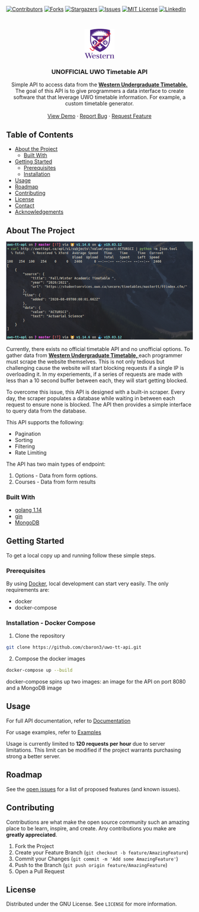 <!--
*** Thanks for checking out this README Template. If you have a suggestion that would
*** make this better, please fork the uwo-tt-api and create a pull request or simply open
*** an issue with the tag "enhancement".
*** Thanks again! Now go create something AMAZING! :D
***
***
***
*** To avoid retyping too much info. Do a search and replace for the following:
*** cbaron3, uwo-tt-api, twitter_handle, email
-->


<!-- PROJECT SHIELDS -->
<!--
*** I'm using markdown "reference style" links for readability.
*** Reference links are enclosed in brackets [ ] instead of parentheses ( ).
*** See the bottom of this document for the declaration of the reference variables
*** for contributors-url, forks-url, etc. This is an optional, concise syntax you may use.
*** https://www.markdownguide.org/basic-syntax/#reference-style-links
-->
[![Contributors][contributors-shield]][contributors-url]
[![Forks][forks-shield]][forks-url]
[![Stargazers][stars-shield]][stars-url]
[![Issues][issues-shield]][issues-url]
[![MIT License][license-shield]][license-url]
[![LinkedIn][linkedin-shield]][linkedin-url]

<!-- PROJECT LOGO -->
<br />
<p align="center">
  <a href="https://github.com/cbaron3/uwo-tt-api">
    <img src="assets/uwo.png" alt="Logo" width="80" height="80">
  </a>

  <h3 align="center">UNOFFICIAL UWO Timetable API</h3>
  <p align="center">
    Simple API to access data from the <a href="https://studentservices.uwo.ca/secure/timetables/mastertt/ttindex.cfm"><strong>Western Undergraduate Timetable. </strong></a>
    <br />
    The goal of this API is to give programmers a data interface to create software that that leverage UWO timetable information. For example, a custom timetable generator.
    <br />
    <br />
    <a href="http://uwottapi.ca">View Demo</a>
    ·
    <a href="https://github.com/cbaron3/uwo-tt-api/issues">Report Bug</a>
    ·
    <a href="https://github.com/cbaron3/uwo-tt-api/issues">Request Feature</a>
  </p>
</p>



<!-- TABLE OF CONTENTS -->
## Table of Contents

* [About the Project](#about-the-project)
  * [Built With](#built-with)
* [Getting Started](#getting-started)
  * [Prerequisites](#prerequisites)
  * [Installation](#installation)
* [Usage](#usage)
* [Roadmap](#roadmap)
* [Contributing](#contributing)
* [License](#license)
* [Contact](#contact)
* [Acknowledgements](#acknowledgements)



<!-- ABOUT THE PROJECT -->
## About The Project

[![Product Name Screen Shot][product-screenshot]](http://uwottapi.ca)

Currently, there exists no official timetable API and no unofficial options. To gather data from <a href="https://studentservices.uwo.ca/secure/timetables/mastertt/ttindex.cfm"><strong>Western Undergraduate Timetable, </strong></a>
each programmer must scrape the website themselves. This is not only tedious but challenging cause the website will start blocking requests if a single IP is overloading it. In my experiements, if a series of requests are made with less than a 10 second buffer between each, they will start getting blocked.

To overcome this issue, this API is designed with a built-in scraper. Every day, the scraper populates a database while waiting in between each request to ensure none is blocked. The API then provides a simple interface to query data from the database.

This API supports the following:
* Pagination
* Sorting
* Filtering
* Rate Limiting

The API has two main types of endpoint:

1. Options - Data from form options. 
2. Courses - Data from form results

### Built With

* [golang 1.14](https://golang.org/)
* [gin](https://github.com/gin-gonic/gin)
* [MongoDB](https://www.mongodb.com/)

<!-- GETTING STARTED -->
## Getting Started

To get a local copy up and running follow these simple steps.

### Prerequisites

By using [Docker](https://www.docker.com/), local development can start very easily. The only requirements are:

* docker
* docker-compose

### Installation - Docker Compose
 
1. Clone the repository
```sh
git clone https://github.com/cbaron3/uwo-tt-api.git
```
2. Compose the docker images
```sh
docker-compose up --build
```

docker-compose spins up two images: an image for the API on port 8080 and a MongoDB image


<!-- USAGE EXAMPLES -->
## Usage

For full API documentation, refer to [Documentation](http://uwottapi.ca/doc/index.html)

For usage examples, refer to [Examples](assets/EXAMPLES.md)

Usage is currently limited to <strong>120 requests per hour</strong> due to server limitations. This limit can be modified if the project warrants purchasing strong a better server.

<!-- ROADMAP -->
## Roadmap

See the [open issues](https://github.com/cbaron3/uwo-tt-api/issues) for a list of proposed features (and known issues).

<!-- CONTRIBUTING -->
## Contributing

Contributions are what make the open source community such an amazing place to be learn, inspire, and create. Any contributions you make are **greatly appreciated**.

1. Fork the Project
2. Create your Feature Branch (`git checkout -b feature/AmazingFeature`)
3. Commit your Changes (`git commit -m 'Add some AmazingFeature'`)
4. Push to the Branch (`git push origin feature/AmazingFeature`)
5. Open a Pull Request


<!-- LICENSE -->
## License

Distributed under the GNU License. See `LICENSE` for more information.

<!-- MARKDOWN LINKS & IMAGES -->
<!-- https://www.markdownguide.org/basic-syntax/#reference-style-links -->
[contributors-shield]: https://img.shields.io/github/contributors/cbaron3/uwo-tt-api.svg?style=flat-square
[contributors-url]: https://github.com/cbaron3/uwo-tt-api/graphs/contributors
[forks-shield]: https://img.shields.io/github/forks/cbaron3/uwo-tt-api.svg?style=flat-square
[forks-url]: https://github.com/cbaron3/uwo-tt-api/network/members
[stars-shield]: https://img.shields.io/github/stars/cbaron3/uwo-tt-api.svg?style=flat-square
[stars-url]: https://github.com/cbaron3/uwo-tt-api/stargazers
[issues-shield]: https://img.shields.io/github/issues/cbaron3/uwo-tt-api.svg?style=flat-square
[issues-url]: https://github.com/cbaron3/uwo-tt-api/issues
[license-shield]: https://img.shields.io/github/license/cbaron3/uwo-tt-api.svg?style=flat-square
[license-url]: https://github.com/cbaron3/uwo-tt-api/blob/master/LICENSE.txt
[linkedin-shield]: https://img.shields.io/badge/-LinkedIn-black.svg?style=flat-square&logo=linkedin&colorB=555
[linkedin-url]: https://www.linkedin.com/in/carl-baron3/
[product-screenshot]: assets/example.png